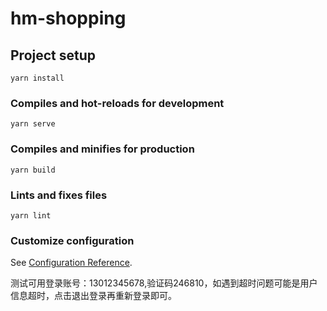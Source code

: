 # hm-shopping

## Project setup
```
yarn install
```

### Compiles and hot-reloads for development
```
yarn serve
```

### Compiles and minifies for production
```
yarn build
```

### Lints and fixes files
```
yarn lint
```

### Customize configuration
See [Configuration Reference](https://cli.vuejs.org/config/).


测试可用登录账号：13012345678,验证码246810，如遇到超时问题可能是用户信息超时，点击退出登录再重新登录即可。
